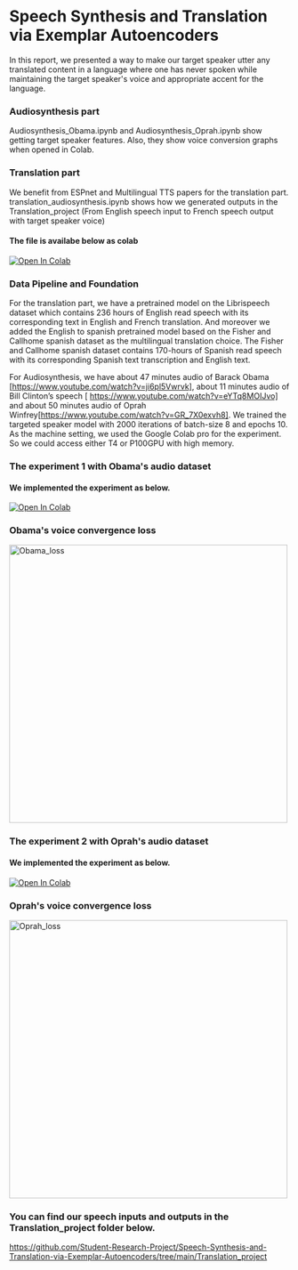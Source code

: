 # Speech Synthesis and Translation via Exemplar Autoencoders
In this report, we presented a way to make our target speaker utter any translated content in a language where one has never spoken while maintaining the target speaker's voice and appropriate accent for the language.

### Audiosynthesis part
Audiosynthesis_Obama.ipynb and Audiosynthesis_Oprah.ipynb show getting target speaker features. Also, they show voice conversion graphs when opened in Colab.

### Translation part
We benefit from ESPnet and Multilingual TTS papers for the translation part.
translation_audiosynthesis.ipynb shows how we generated outputs in the Translation_project (From English speech input to French speech output with target speaker voice)
#### The file is availabe below as colab 
[![Open In Colab](https://colab.research.google.com/assets/colab-badge.svg)](https://colab.research.google.com/drive/1rZI0rysNt7CZDea7TmJ_--chRy-O1bcg?usp=sharing)


### Data Pipeline and Foundation
For the translation part, we have a pretrained model on the Librispeech dataset which contains 236 hours of English read speech with its corresponding text in English and French translation. And moreover we added the English to spanish pretrained model based on the Fisher and Callhome spanish dataset as the multilingual translation choice. The Fisher and Callhome spanish dataset contains 170-hours of Spanish read speech with its corresponding Spanish text transcription and English text. 

For Audiosynthesis, we have about 47 minutes audio of Barack Obama [https://www.youtube.com/watch?v=ji6pl5Vwrvk], about 11 minutes audio of Bill Clinton’s speech [ https://www.youtube.com/watch?v=eYTq8MOIJvo] and about 50 minutes audio of Oprah Winfrey[https://www.youtube.com/watch?v=GR_7X0exvh8]. We trained the targeted speaker model with 2000 iterations of batch-size 8 and epochs 10. As the machine setting, we used the Google Colab pro for the experiment. So we could access either T4 or P100GPU with high memory. 

### The experiment 1 with Obama's audio dataset 
#### We implemented the experiment as below. 
[![Open In Colab](https://colab.research.google.com/assets/colab-badge.svg)](https://colab.research.google.com/gist/HaukiHONDA/8ecbdf97314aad8ff92d2acef1754816/29-march_obama_02.ipynb)


### Obama's voice convergence loss
<img width="500" alt="Obama_loss" src="https://user-images.githubusercontent.com/60038634/113201994-80cc6680-926a-11eb-8c93-dc9bc881b481.png">

### The experiment 2 with Oprah's audio dataset 
#### We implemented the experiment as below. 
[![Open In Colab](https://colab.research.google.com/assets/colab-badge.svg)](https://colab.research.google.com/gist/HaukiHONDA/ad1a63158902b3e30435e72f50ebaf4c/29-march_oprah_02.ipynb)

### Oprah's voice convergence loss
<img width="500" alt="Oprah_loss" src="https://user-images.githubusercontent.com/60038634/113202034-8de95580-926a-11eb-8bd3-ede26ceb4538.png">

### You can find our speech inputs and outputs in the Translation_project folder below.
https://github.com/Student-Research-Project/Speech-Synthesis-and-Translation-via-Exemplar-Autoencoders/tree/main/Translation_project
